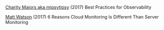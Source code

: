 
[Charity Majors aka mipsytipsy](https://honeycomb.io/blog/2017/11/best-practices-for-observability/)
(2017) Best Practices for Observability

[Matt Watson](https://stackify.com/cloud-monitoring-vs-server-monitoring/)
(2017) 6 Reasons Cloud Monitoring Is Different Than Server Monitoring
